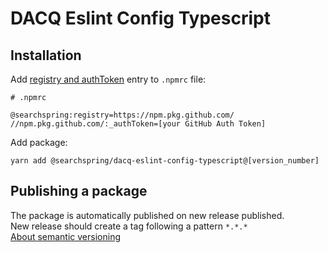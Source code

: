 # DACQ Eslint Config Typescript

## Installation
Add [registry and authToken](https://docs.github.com/en/packages/guides/configuring-npm-for-use-with-github-packages#authenticating-to-github-packages) entry to `.npmrc` file:
```
# .npmrc

@searchspring:registry=https://npm.pkg.github.com/
//npm.pkg.github.com/:_authToken=[your GitHub Auth Token]
```  

Add package:
```shell
yarn add @searchspring/dacq-eslint-config-typescript@[version_number]
```

## Publishing a package
The package is automatically published on new release published.  
New release should create a tag following a pattern `*.*.*`  
[About semantic versioning](https://docs.npmjs.com/about-semantic-versioning)
